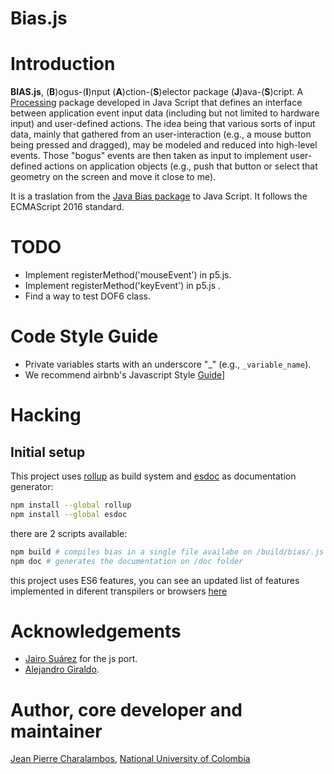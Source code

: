 Bias.js
====

# Introduction

**BIAS.js**, (**B**)ogus-(**I**)nput (**A**)ction-(**S**)elector package (**J**)ava-(**S**)cript. A [Processing](http://processing.org) package developed in Java Script that defines an interface between application event input data (including but not limited to hardware input) and user-defined actions. The idea being that various sorts of input data, mainly that gathered from an user-interaction (e.g., a mouse button being pressed and dragged), may be modeled and reduced into high-level events. Those "bogus" events are then taken
as input to implement user-defined actions on application objects (e.g., push that button or select that geometry on the
screen and move it close to me).

It is a traslation from the [Java Bias package](https://github.com/nakednous/bias) to Java Script. It follows the ECMAScript 2016 standard. 

# TODO

- Implement registerMethod('mouseEvent') in p5.js.
- Implement registerMethod('keyEvent') in p5.js .
- Find a way to test DOF6 class.


# Code Style Guide

- Private variables starts with an underscore "_" (e.g., `_variable_name`).
- We recommend airbnb's Javascript Style [Guide](https://github.com/airbnb/javascrip)]

# Hacking

## Initial setup

This project uses [rollup](https://rollupjs.org/) as build system and
[esdoc](https://esdoc.org/) as documentation generator:

```sh
npm install --global rollup
npm install --global esdoc
```

there are 2 scripts available:

```sh
npm build # compiles bias in a single file availabe on /build/bias/.js
npm doc # generates the documentation on /doc folder
```

this project uses ES6 features, you can see an updated list of features
implemented in diferent transpilers or browsers [here](https://kangax.github.io/compat-table/es6/)

# Acknowledgements

- [Jairo Suárez](https://github.com/xyos) for the js port.
- [Alejandro Giraldo](https://github.com/lagiraldol).

# Author, core developer and maintainer

[Jean Pierre Charalambos](http://disi.unal.edu.co/profesores/pierre/), [National University of Colombia](http://www.unal.edu.co)

